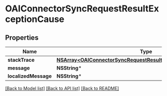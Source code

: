 # OAIConnectorSyncRequestResultExceptionCause

## Properties
Name | Type | Description | Notes
------------ | ------------- | ------------- | -------------
**stackTrace** | [**NSArray&lt;OAIConnectorSyncRequestResultExceptionCauseStackTrace&gt;***](OAIConnectorSyncRequestResultExceptionCauseStackTrace) |  | [optional] 
**message** | **NSString*** |  | [optional] 
**localizedMessage** | **NSString*** |  | [optional] 

[[Back to Model list]](../README#documentation-for-models) [[Back to API list]](../README#documentation-for-api-endpoints) [[Back to README]](../README)


